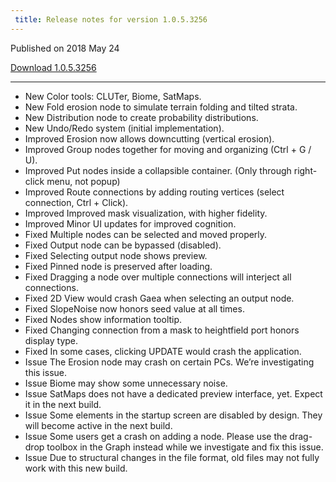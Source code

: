 ```yaml
---
 title: Release notes for version 1.0.5.3256
---
```


Published on 2018 May 24

<a href="" class="btn btn-sm btn-primary">Download 1.0.5.3256</a>

***

<ul class="changelog">
<li class="new"><span>New</span>  Color tools: CLUTer, Biome, SatMaps.</li>
<li class="new"><span>New</span>  Fold erosion node to simulate terrain folding and tilted strata.</li>
<li class="new"><span>New</span>  Distribution node to create probability distributions.</li>
<li class="new"><span>New</span>  Undo/Redo system (initial implementation).</li>
<li class="improved"><span>Improved</span>  Erosion now allows downcutting (vertical erosion).</li>
<li class="improved"><span>Improved</span>  Group nodes together for moving and organizing (Ctrl + G / U).</li>
<li class="improved"><span>Improved</span>  Put nodes inside a collapsible container. (Only through right-click menu, not popup)</li>
<li class="improved"><span>Improved</span>  Route connections by adding routing vertices (select connection, Ctrl + Click).</li>
<li class="improved"><span>Improved</span>  Improved mask visualization, with higher fidelity.</li>
<li class="improved"><span>Improved</span>  Minor UI updates for improved cognition.</li>
<li class="fixed"><span>Fixed</span>  Multiple nodes can be selected and moved properly.</li>
<li class="fixed"><span>Fixed</span>  Output node can be bypassed (disabled).</li>
<li class="fixed"><span>Fixed</span>  Selecting output node shows preview.</li>
<li class="fixed"><span>Fixed</span>  Pinned node is preserved after loading.</li>
<li class="fixed"><span>Fixed</span>  Dragging a node over multiple connections will interject all connections.</li>
<li class="fixed"><span>Fixed</span>  2D View would crash Gaea when selecting an output node.</li>
<li class="fixed"><span>Fixed</span>  SlopeNoise now honors seed value at all times.</li>
<li class="fixed"><span>Fixed</span>  Nodes show information tooltip.</li>
<li class="fixed"><span>Fixed</span>  Changing connection from a mask to heightfield port honors display type.</li>
<li class="fixed"><span>Fixed</span>  In some cases, clicking UPDATE would crash the application.</li>
<li class="issue"><span>Issue</span>  The Erosion node may crash on certain PCs. We’re investigating this issue.</li>
<li class="issue"><span>Issue</span>  Biome may show some unnecessary noise.</li>
<li class="issue"><span>Issue</span>  SatMaps does not have a dedicated preview interface, yet. Expect it in the next build.</li>
<li class="issue"><span>Issue</span>  Some elements in the startup screen are disabled by design. They will become active in the next build.</li>
<li class="issue"><span>Issue</span>  Some users get a crash on adding a node. Please use the drag-drop toolbox in the Graph instead while we investigate and fix this issue.</li>
<li class="issue"><span>Issue</span>  Due to structural changes in the file format, old files may not fully work with this new build.</li>
</ul>
